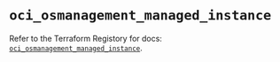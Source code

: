 # `oci_osmanagement_managed_instance`

Refer to the Terraform Registory for docs: [`oci_osmanagement_managed_instance`](https://registry.terraform.io/providers/oracle/oci/6.18.0/docs/resources/osmanagement_managed_instance).
